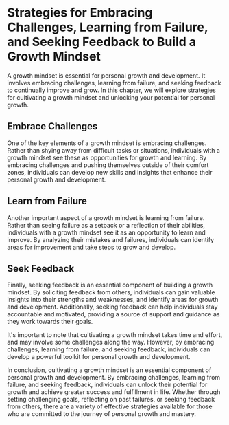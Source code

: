 Strategies for Embracing Challenges, Learning from Failure, and Seeking Feedback to Build a Growth Mindset
===================================================================================================================================================

A growth mindset is essential for personal growth and development. It involves embracing challenges, learning from failure, and seeking feedback to continually improve and grow. In this chapter, we will explore strategies for cultivating a growth mindset and unlocking your potential for personal growth.

Embrace Challenges
------------------

One of the key elements of a growth mindset is embracing challenges. Rather than shying away from difficult tasks or situations, individuals with a growth mindset see these as opportunities for growth and learning. By embracing challenges and pushing themselves outside of their comfort zones, individuals can develop new skills and insights that enhance their personal growth and development.

Learn from Failure
------------------

Another important aspect of a growth mindset is learning from failure. Rather than seeing failure as a setback or a reflection of their abilities, individuals with a growth mindset see it as an opportunity to learn and improve. By analyzing their mistakes and failures, individuals can identify areas for improvement and take steps to grow and develop.

Seek Feedback
-------------

Finally, seeking feedback is an essential component of building a growth mindset. By soliciting feedback from others, individuals can gain valuable insights into their strengths and weaknesses, and identify areas for growth and development. Additionally, seeking feedback can help individuals stay accountable and motivated, providing a source of support and guidance as they work towards their goals.

It's important to note that cultivating a growth mindset takes time and effort, and may involve some challenges along the way. However, by embracing challenges, learning from failure, and seeking feedback, individuals can develop a powerful toolkit for personal growth and development.

In conclusion, cultivating a growth mindset is an essential component of personal growth and development. By embracing challenges, learning from failure, and seeking feedback, individuals can unlock their potential for growth and achieve greater success and fulfillment in life. Whether through setting challenging goals, reflecting on past failures, or seeking feedback from others, there are a variety of effective strategies available for those who are committed to the journey of personal growth and mastery.
